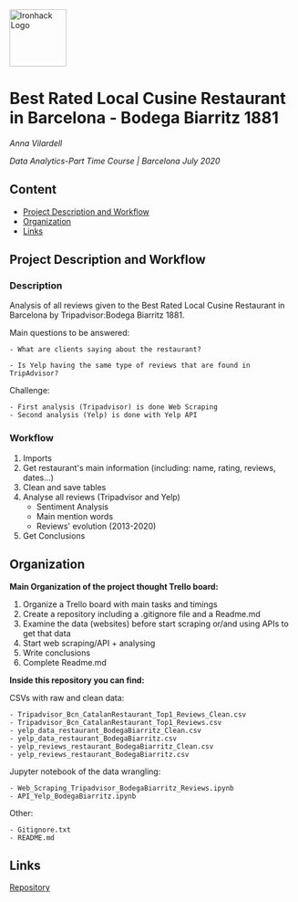 <img src="https://bit.ly/2VnXWr2" alt="Ironhack Logo" width="100"/>

# Best Rated Local Cusine Restaurant in Barcelona - Bodega Biarritz 1881


*Anna Vilardell*

*Data Analytics-Part Time Course | Barcelona July 2020*


## Content
- [Project Description and Workflow](#project-description)
- [Organization](#organization)
- [Links](#links)


## Project Description and Workflow


### Description

Analysis of all reviews given to the Best Rated Local Cusine Restaurant in Barcelona by Tripadvisor:Bodega Biarritz 1881. 


Main questions to be answered: 

    - What are clients saying about the restaurant?

    - Is Yelp having the same type of reviews that are found in TripAdvisor?


Challenge:

    - First analysis (Tripadvisor) is done Web Scraping
    - Second analysis (Yelp) is done with Yelp API



### Workflow

1. Imports
2. Get restaurant's main information (including: name, rating, reviews, dates...)
3. Clean and save tables
4. Analyse all reviews (Tripadvisor and Yelp)
    - Sentiment Analysis
    - Main mention words
    - Reviews' evolution (2013-2020)
6. Get Conclusions




## Organization

**Main Organization of the project thought Trello board:**

1. Organize a Trello board with main tasks and timings
2. Create a repository including a .gitignore file and a Readme.md
3. Examine the data (websites) before start scraping or/and using APIs to get that data
4. Start web scraping/API + analysing
6. Write conclusions
7. Complete Readme.md

**Inside this repository you can find:**

CSVs with raw and clean data:

    - Tripadvisor_Bcn_CatalanRestaurant_Top1_Reviews_Clean.csv
    - Tripadvisor_Bcn_CatalanRestaurant_Top1_Reviews.csv
    - yelp_data_restaurant_BodegaBiarritz_Clean.csv
    - yelp_data_restaurant_BodegaBiarritz.csv
    - yelp_reviews_restaurant_BodegaBiarritz_Clean.csv
    - yelp_reviews_restaurant_BodegaBiarritz.csv

Jupyter notebook of the data wrangling:

    - Web_Scraping_Tripadvisor_BodegaBiarritz_Reviews.ipynb
    - API_Yelp_BodegaBiarritz.ipynb

Other:

    - Gitignore.txt
    - README.md


## Links 

[Repository](https://github.com/AnnaVilardell/PR03-project-web) 

